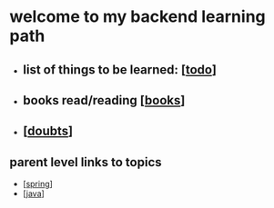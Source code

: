 # welcome to my backend learning path

- ## list of things to be learned: [[todo]]
- ## books read/reading [[books]]
- ## [[doubts]]

## parent level links to topics

- [[spring]]
- [[java]]

[//begin]: # "Autogenerated link references for markdown compatibility"
[todo]: todo.md "todo"
[books]: books.md "books"
[doubts]: doubts.md "doubts"
[spring]: spring.md "spring"
[java]: java.md "java"
[//end]: # "Autogenerated link references"
